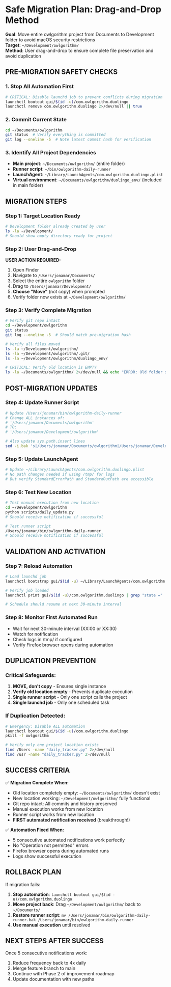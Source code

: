 # Safe Migration Plan: Drag-and-Drop Method

**Goal**: Move entire owlgorithm project from Documents to Development folder to avoid macOS security restrictions  
**Target**: `~/Development/owlgorithm/`  
**Method**: User drag-and-drop to ensure complete file preservation and avoid duplication

## PRE-MIGRATION SAFETY CHECKS

### 1. Stop All Automation First
```bash
# CRITICAL: Disable launchd job to prevent conflicts during migration
launchctl bootout gui/$(id -u)/com.owlgorithm.duolingo
launchctl remove com.owlgorithm.duolingo 2>/dev/null || true
```

### 2. Commit Current State
```bash
cd ~/Documents/owlgorithm
git status  # Verify everything is committed
git log --oneline -5  # Note latest commit hash for verification
```

### 3. Identify All Project Dependencies
- **Main project**: `~/Documents/owlgorithm/` (entire folder)
- **Runner script**: `~/bin/owlgorithm-daily-runner`
- **LaunchAgent**: `~/Library/LaunchAgents/com.owlgorithm.duolingo.plist`
- **Virtual environment**: `~/Documents/owlgorithm/duolingo_env/` (included in main folder)

## MIGRATION STEPS

### Step 1: Target Location Ready
```bash
# Development folder already created by user
ls -la ~/Development/
# Should show empty directory ready for project
```

### Step 2: User Drag-and-Drop
**USER ACTION REQUIRED:**
1. Open Finder
2. Navigate to `/Users/jonamar/Documents/`
3. Select the entire `owlgorithm` folder
4. Drag to `/Users/jonamar/Development/` 
5. **Choose "Move"** (not copy) when prompted
6. Verify folder now exists at `~/Development/owlgorithm/`

### Step 3: Verify Complete Migration
```bash
# Verify git repo intact
cd ~/Development/owlgorithm
git status
git log --oneline -5  # Should match pre-migration hash

# Verify all files moved
ls -la ~/Development/owlgorithm/
ls -la ~/Development/owlgorithm/.git/
ls -la ~/Development/owlgorithm/duolingo_env/

# CRITICAL: Verify old location is EMPTY
ls -la ~/Documents/owlgorithm/ 2>/dev/null && echo "ERROR: Old folder still exists!" || echo "✅ Old folder removed"
```

## POST-MIGRATION UPDATES

### Step 4: Update Runner Script
```bash
# Update /Users/jonamar/bin/owlgorithm-daily-runner
# Change ALL instances of:
# '/Users/jonamar/Documents/owlgorithm' 
# TO:
# '/Users/jonamar/Development/owlgorithm'

# Also update sys.path.insert lines
sed -i.bak 's|/Users/jonamar/Documents/owlgorithm|/Users/jonamar/Development/owlgorithm|g' /Users/jonamar/bin/owlgorithm-daily-runner
```

### Step 5: Update LaunchAgent
```bash
# Update ~/Library/LaunchAgents/com.owlgorithm.duolingo.plist
# No path changes needed if using /tmp/ for logs
# But verify StandardErrorPath and StandardOutPath are accessible
```

### Step 6: Test New Location
```bash
# Test manual execution from new location
cd ~/Development/owlgorithm
python scripts/daily_update.py
# Should receive notification if successful

# Test runner script
/Users/jonamar/bin/owlgorithm-daily-runner
# Should receive notification if successful
```

## VALIDATION AND ACTIVATION

### Step 7: Reload Automation
```bash
# Load launchd job
launchctl bootstrap gui/$(id -u) ~/Library/LaunchAgents/com.owlgorithm.duolingo.plist

# Verify job loaded
launchctl print gui/$(id -u)/com.owlgorithm.duolingo | grep "state ="

# Schedule should resume at next 30-minute interval
```

### Step 8: Monitor First Automated Run
- Wait for next 30-minute interval (XX:00 or XX:30)
- Watch for notification
- Check logs in /tmp/ if configured
- Verify Firefox browser opens during automation

## DUPLICATION PREVENTION

### Critical Safeguards:
1. **MOVE, don't copy** - Ensures single instance
2. **Verify old location empty** - Prevents duplicate execution
3. **Single runner script** - Only one script calls the project
4. **Single launchd job** - Only one scheduled task

### If Duplication Detected:
```bash
# Emergency: Disable ALL automation
launchctl bootout gui/$(id -u)/com.owlgorithm.duolingo
pkill -f owlgorithm

# Verify only one project location exists
find /Users -name "daily_tracker.py" 2>/dev/null
find /usr -name "daily_tracker.py" 2>/dev/null
```

## SUCCESS CRITERIA

✅ **Migration Complete When:**
- Old location completely empty: `~/Documents/owlgorithm/` doesn't exist
- New location working: `~/Development/owlgorithm/` fully functional
- Git repo intact: All commits and history preserved
- Manual execution works from new location
- Runner script works from new location
- **FIRST automated notification received** (breakthrough!)

✅ **Automation Fixed When:**
- 5 consecutive automated notifications work perfectly
- No "Operation not permitted" errors
- Firefox browser opens during automated runs
- Logs show successful execution

## ROLLBACK PLAN

If migration fails:
1. **Stop automation**: `launchctl bootout gui/$(id -u)/com.owlgorithm.duolingo`
2. **Move project back**: Drag `~/Development/owlgorithm/` back to `~/Documents/`
3. **Restore runner script**: `mv /Users/jonamar/bin/owlgorithm-daily-runner.bak /Users/jonamar/bin/owlgorithm-daily-runner`
4. **Use manual execution** until resolved

## NEXT STEPS AFTER SUCCESS

Once 5 consecutive notifications work:
1. Reduce frequency back to 4x daily
2. Merge feature branch to main
3. Continue with Phase 2 of improvement roadmap
4. Update documentation with new paths